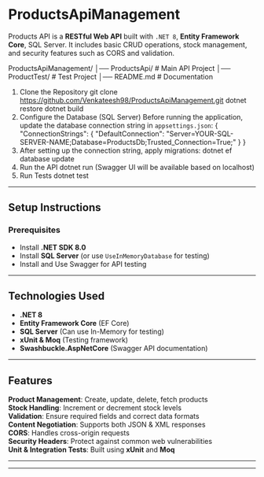 # ProductsApiManagement
Products API is a **RESTful Web API** built with `.NET 8`, **Entity Framework Core**, SQL Server. It includes basic CRUD operations, stock management, and security features such as CORS and validation.

ProductsApiManagement/
│── ProductsApi/      # Main API Project
│── ProductTest/      # Test Project
│── README.md         # Documentation

1. Clone the Repository
git clone https://github.com/Venkateesh98/ProductsApiManagement.git
dotnet restore
dotnet build 
2. Configure the Database (SQL Server)
Before running the application, update the database connection string in `appsettings.json`:
{ "ConnectionStrings": { "DefaultConnection": "Server=YOUR-SQL-SERVER-NAME;Database=ProductsDb;Trusted_Connection=True;" } }
3. After setting up the connection string, apply migrations:
   dotnet ef database update
4. Run the API
   dotnet run (Swagger UI will be available based on localhost)
5. Run Tests
   dotnet test


---
## Setup Instructions
### **Prerequisites**
- Install **.NET SDK 8.0**  
- Install **SQL Server** (or use `UseInMemoryDatabase` for testing)  
- Install and Use Swagger for API testing
---

## Technologies Used
- **.NET 8**
- **Entity Framework Core** (EF Core)
- **SQL Server** (Can use In-Memory for testing)
- **xUnit & Moq** (Testing framework)
- **Swashbuckle.AspNetCore** (Swagger API documentation)

---

## Features
**Product Management**: Create, update, delete, fetch products  
**Stock Handling**: Increment or decrement stock levels   
**Validation**: Ensure required fields and correct data formats  
**Content Negotiation**: Supports both JSON & XML responses  
**CORS**: Handles cross-origin requests  
**Security Headers**: Protect against common web vulnerabilities  
**Unit & Integration Tests**: Built using **xUnit** and **Moq**  

---

---
